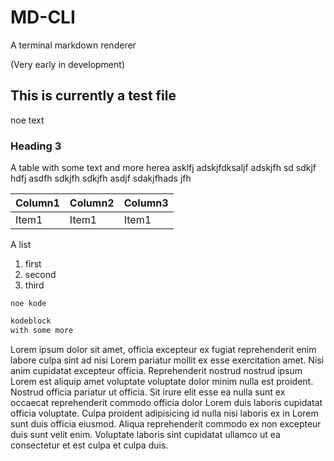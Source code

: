 # MD-CLI

A terminal markdown renderer

(Very early in development)

## This is currently a test file

noe text

### Heading 3

A table with some text and more herea asklfj adskjfdksaljf adskjfh sd sdkjf hdfj
asdfh sdkjfh sdkjfh asdjf sdakjfhads jfh

| Column1 | Column2 | Column3 |
| ------- | ------- | ------- |
| Item1   | Item1   | Item1   |

A list

1. first
2. second
3. third

`noe kode`

```java
kodeblock
with some more
```

Lorem ipsum dolor sit amet, officia excepteur ex fugiat reprehenderit enim
labore culpa sint ad nisi Lorem pariatur mollit ex esse exercitation amet. Nisi
anim cupidatat excepteur officia. Reprehenderit nostrud nostrud ipsum Lorem est
aliquip amet voluptate voluptate dolor minim nulla est proident. Nostrud officia
pariatur ut officia. Sit irure elit esse ea nulla sunt ex occaecat reprehenderit
commodo officia dolor Lorem duis laboris cupidatat officia voluptate. Culpa
proident adipisicing id nulla nisi laboris ex in Lorem sunt duis officia
eiusmod. Aliqua reprehenderit commodo ex non excepteur duis sunt velit enim.
Voluptate laboris sint cupidatat ullamco ut ea consectetur et est culpa et culpa
duis.
